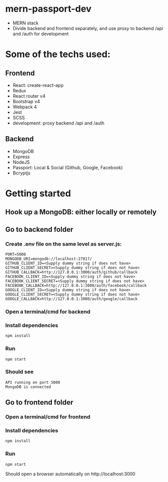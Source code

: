 # mern-passport-dev

* MERN stack
* Divide backend and frontend separately, and use proxy to backend /api and /auth for development

# Some of the techs used:

## Frontend
* React: create-react-app
* Redux
* React router v4
* Bootstrap v4
* Webpack 4
* Jest
* SCSS
* development: proxy backend /api and /auth

## Backend
* MongoDB
* Express
* NodeJS
* Passport: Local & Social (Github, Google, Facebook)
* Bcryptjs

# Getting started

## Hook up a MongoDB: either locally or remotely

## Go to backend folder
### Create .env file on the same level as server.js:
```
PORT=5000
MONGODB_URI=mongodb://localhost:27017/
GITHUB_CLIENT_ID=<Supply dummy string if does not have>
GITHUB_CLIENT_SECRET=<Supply dummy string if does not have>
GITHUB_CALLBACK=http://127.0.0.1:3000/auth/github/callback
FACEBOOK_CLIENT_ID=<Supply dummy string if does not have>
FACEBOOK_CLIENT_SECRET=<Supply dummy string if does not have>
FACEBOOK_CALLBACK=http://127.0.0.1:3000/auth/facebook/callback
GOOGLE_CLIENT_ID=<Supply dummy string if does not have>
GOOGLE_CLIENT_SECRET=<Supply dummy string if does not have>
GOOGLE_CALLBACK=http://127.0.0.1:3000/auth/google/callback
```
### Open a terminal/cmd for backend
### Install dependencies
```
npm install
```
### Run
```
npm start
```
### Should see
```
API running on port 5000
MongoDB is connected
```

## Go to frontend folder
### Open a terminal/cmd for frontend
### Install dependencies
```
npm install
```
### Run
```
npm start
```
Should open a browser automatically on http://localhost:3000


